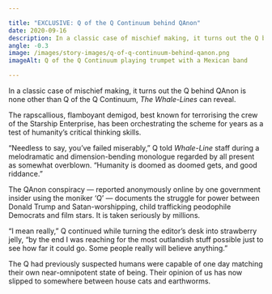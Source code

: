 ```yaml
---

title: "EXCLUSIVE: Q of the Q Continuum behind QAnon"
date: 2020-09-16
description: In a classic case of mischief making, it turns out the Q behind QAnon is none other than Q of the Q Continuum, The Whale-Lines can reveal.
angle: -0.3
image: /images/story-images/q-of-q-continuum-behind-qanon.png
imageAlt: Q of the Q Continuum playing trumpet with a Mexican band

---
```


In a classic case of mischief making, it turns out the Q behind QAnon is none other than Q of the Q Continuum, *The Whale-Lines* can reveal.

The rapscallious, flamboyant demigod, best known for terrorising the crew of the Starship Enterprise, has been orchestrating the scheme for years as a test of humanity’s critical thinking skills.

“Needless to say, you’ve failed miserably,” Q told *Whale-Line* staff during a melodramatic and dimension-bending monologue regarded by all present as somewhat overblown. “Humanity is doomed as doomed gets, and good riddance.”

The QAnon conspiracy — reported anonymously online by one government insider using the moniker ‘Q’ — documents the struggle for power between Donald Trump and Satan-worshipping, child trafficking peodophile Democrats and film stars. It is taken seriously by millions.

“I mean really,” Q continued while turning the editor’s desk into strawberry jelly, “by the end I was reaching for the most outlandish stuff possible just to see how far it could go. Some people really will believe anything.”

The Q had previously suspected humans were capable of one day matching their own near-omnipotent state of being. Their opinion of us has now slipped to somewhere between house cats and earthworms.